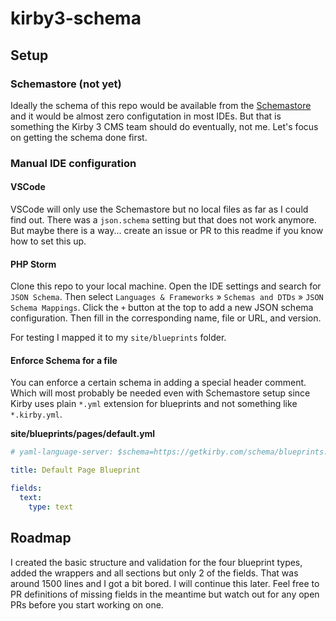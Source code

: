 # kirby3-schema

## Setup

### Schemastore (not yet)

Ideally the schema of this repo would be available from the [Schemastore](https://www.schemastore.org/json/) and it would be almost zero configutation in most IDEs. But that is something the Kirby 3 CMS team should do eventually, not me. Let's focus on getting the schema done first.

### Manual IDE configuration

#### VSCode

VSCode will only use the Schemastore but no local files as far as I could find out. There was a `json.schema` setting but that does not work anymore. But maybe there is a way... create an issue or PR to this readme if you know how to set this up.

#### PHP Storm

Clone this repo to your local machine. Open the IDE settings and search for `JSON Schema`. Then select `Languages & Frameworks` » `Schemas and DTDs` » `JSON Schema Mappings`. Click the `+` button at the top to add a new JSON schema configuration. Then fill in the corresponding name, file or URL, and version.

For testing I mapped it to my `site/blueprints` folder.

#### Enforce Schema for a file

You can enforce a certain schema in adding a special header comment. Which will most probably be needed even with Schemastore setup since Kirby uses plain `*.yml` extension for blueprints and not something like `*.kirby.yml`.

**site/blueprints/pages/default.yml**
```yaml
# yaml-language-server: $schema=https://getkirby.com/schema/blueprints.schema.json

title: Default Page Blueprint

fields:
  text:
    type: text
```

## Roadmap

I created the basic structure and validation for the four blueprint types, added the wrappers and all sections but only 2 of the fields. That was around 1500 lines and I got a bit bored. I will continue this later. Feel free to PR definitions of missing fields in the meantime but watch out for any open PRs before you start working on one.